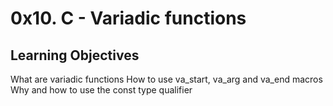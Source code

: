 # 0x10. C - Variadic functions

## Learning Objectives

What are variadic functions
How to use va_start, va_arg and va_end macros
Why and how to use the const type qualifier
